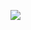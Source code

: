 [![](http://img.youtube.com/vi/e9w0JA2RWns/0.jpg)](https://www.youtube.com/watch?v=e9w0JA2RWns "MOO ICT C# Video Tutorial")
